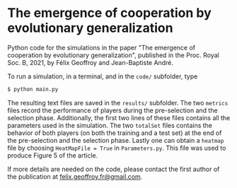 # The emergence of cooperation by evolutionary generalization

Python code for the simulations in the paper "The emergence of cooperation by evolutionary generalization", published in the Proc. Royal Soc. B, 2021, by Félix Geoffroy and Jean-Baptiste André.

To run a simulation, in a terminal, and in the `code/` subfolder, type

```bash
$ python main.py
```

The resulting text files are saved in the `results/` subfolder. The two `metrics` files record the performance of players during the pre-selection and the selection phase. Additionally, the first two lines of these files contains all the parameters used in the simulation. The two `totalSet` files contains the behavior of both players (on both the training and a test set) at the end of the pre-selection and the selection phase. Lastly one can obtain a `heatmap` file by choosing `HeatMapFile = True` in `Parameters.py`. This file was used to produce Figure 5 of the article.

If more details are needed on the code, please contact the first author of the publication at felix.geoffroy.fr@gmail.com.
